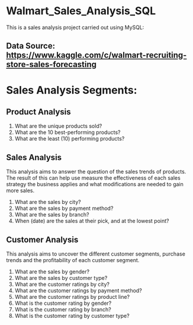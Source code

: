 # Walmart_Sales_Analysis_SQL
This is a sales analysis project carried out using MySQL: 
## Data Source: https://www.kaggle.com/c/walmart-recruiting-store-sales-forecasting 
# Sales Analysis Segments:
## Product Analysis
1.	What are the unique products sold?
2.	What are the 10 best-performing products?
3.	What are the least (10) performing products?
## Sales Analysis
This analysis aims to answer the question of the sales trends of products. The result of this can help use measure the effectiveness of each sales strategy the business applies and what modifications are needed to gain more sales.
1.	What are the sales by city?
2.	What are the sales by payment method?
3.	What are the sales by branch?
4.	When (date) are the sales at their pick, and at the lowest point?

## Customer Analysis
This analysis aims to uncover the different customer segments, purchase trends and the profitability of each customer segment.
1.	What are the sales by gender?
2.	What are the sales by customer type?
3.	What are the customer ratings by city?
4.	What are the customer ratings by payment method?
5.	What are the customer ratings by product line?
6.	What is the customer rating by gender?
7.	What is the customer rating by branch? 
8.	What is the customer rating by customer type?
